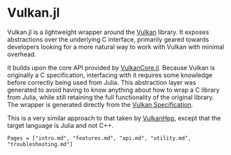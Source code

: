 # Vulkan.jl

Vulkan.jl is a lightweight wrapper around the [Vulkan](https://www.khronos.org/vulkan/) library. It exposes abstractions over the underlying C interface, primarily geared towards developers looking for a more natural way to work with Vulkan with minimal overhead.

It builds upon the core API provided by [VulkanCore.jl](https://github.com/JuliaGPU/VulkanCore.jl/). Because Vulkan is originally a C specification, interfacing with it requires some knowledge before correctly being used from Julia. This abstraction layer was generated to avoid having to know anything about how to wrap a C library from Julia, while still retaining the full functionality of the original library. The wrapper is generated directly from the [Vulkan Specification](https://www.khronos.org/registry/vulkan/).

This is a very similar approach to that taken by [VulkanHpp](https://github.com/KhronosGroup/Vulkan-Hpp), except that the target language is Julia and not C++.

```@contents
Pages = ["intro.md", "features.md", "api.md", "utility.md", "troubleshooting.md"]
```
